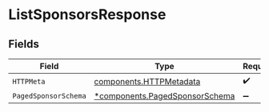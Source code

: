 # ListSponsorsResponse


## Fields

| Field                                                                           | Type                                                                            | Required                                                                        | Description                                                                     |
| ------------------------------------------------------------------------------- | ------------------------------------------------------------------------------- | ------------------------------------------------------------------------------- | ------------------------------------------------------------------------------- |
| `HTTPMeta`                                                                      | [components.HTTPMetadata](../../models/components/httpmetadata.md)              | :heavy_check_mark:                                                              | N/A                                                                             |
| `PagedSponsorSchema`                                                            | [*components.PagedSponsorSchema](../../models/components/pagedsponsorschema.md) | :heavy_minus_sign:                                                              | OK                                                                              |